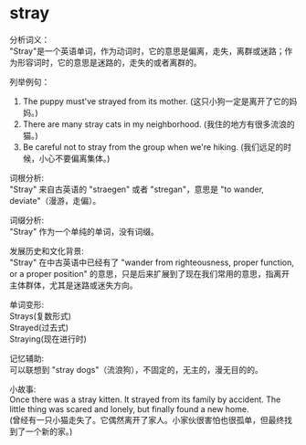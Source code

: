 # stray

分析词义：  
"Stray"是一个英语单词，作为动词时，它的意思是偏离，走失，离群或迷路；作为形容词时，它的意思是迷路的，走失的或者离群的。

  

列举例句：

  

1.  The puppy must've strayed from its mother. (这只小狗一定是离开了它的妈妈。)
2.  There are many stray cats in my neighborhood. (我住的地方有很多流浪的猫。)
3.  Be careful not to stray from the group when we're hiking. (我们远足的时候，小心不要偏离集体。)

  

词根分析:  
"Stray" 来自古英语的 "straegen" 或者 "stregan"，意思是 "to wander, deviate"（漫游，走偏）。

  

词缀分析:  
"Stray" 作为一个单纯的单词，没有词缀。

  

发展历史和文化背景:  
"Stray" 在中古英语中已经有了 "wander from righteousness, proper function, or a proper position" 的意思，只是后来扩展到了现在我们常用的意思，指离开主体群体，尤其是迷路或迷失方向。

  

单词变形:  
Strays(复数形式)  
Strayed(过去式)  
Straying(现在进行时)

  

记忆辅助:  
可以联想到 "stray dogs"（流浪狗），不固定的，无主的，漫无目的的。

  

小故事:  
Once there was a stray kitten. It strayed from its family by accident. The little thing was scared and lonely, but finally found a new home.  
(曾经有一只小猫走失了。它偶然离开了家人。小家伙很害怕也很孤单，但最终找到了一个新的家。)
